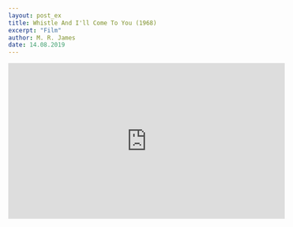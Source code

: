 ```yaml
---
layout: post_ex
title: Whistle And I'll Come To You (1968)
excerpt: "Film"
author: M. R. James
date: 14.08.2019
---
```


<iframe width="560" height="315" src="https://www.youtube.com/embed/mYjtxHHjZ00" frameborder="0" allow="autoplay; encrypted-media" allowfullscreen></iframe>